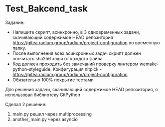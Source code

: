 # Test_Bakcend_task

Задание:
- Напишите скрипт, асинхронно, в 3 одновременных задачи, скачивающий содержимое HEAD репозитория https://gitea.radium.group/radium/project-configuration во временную папку.
- После выполнения всех асинхронных задач скрипт должен посчитать sha256 хэши от каждого файла.
- Код должен проходить без замечаний проверку линтером wemake-python-styleguide. Конфигурация nitpick - https://gitea.radium.group/radium/project-configuration
- Обязательно 100% покрытие тестами

Для решения задачи, скачивающий содержимое HEAD репозитория, я использовал библиотеку GitPython

Сделал 2 решение:
1) main.py решил через multiprocessing
2) another_main.py через asyncio
